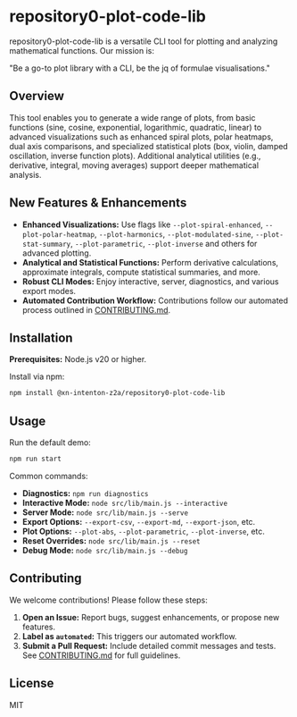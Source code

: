 # repository0-plot-code-lib

repository0-plot-code-lib is a versatile CLI tool for plotting and analyzing mathematical functions. Our mission is:

"Be a go-to plot library with a CLI, be the jq of formulae visualisations."

## Overview

This tool enables you to generate a wide range of plots, from basic functions (sine, cosine, exponential, logarithmic, quadratic, linear) to advanced visualizations such as enhanced spiral plots, polar heatmaps, dual axis comparisons, and specialized statistical plots (box, violin, damped oscillation, inverse function plots). Additional analytical utilities (e.g., derivative, integral, moving averages) support deeper mathematical analysis.

## New Features & Enhancements

- **Enhanced Visualizations:** Use flags like `--plot-spiral-enhanced`, `--plot-polar-heatmap`, `--plot-harmonics`, `--plot-modulated-sine`, `--plot-stat-summary`, `--plot-parametric`, `--plot-inverse` and others for advanced plotting.
- **Analytical and Statistical Functions:** Perform derivative calculations, approximate integrals, compute statistical summaries, and more.
- **Robust CLI Modes:** Enjoy interactive, server, diagnostics, and various export modes.
- **Automated Contribution Workflow:** Contributions follow our automated process outlined in [CONTRIBUTING.md](./CONTRIBUTING.md).

## Installation

**Prerequisites:** Node.js v20 or higher.

Install via npm:

```bash
npm install @xn-intenton-z2a/repository0-plot-code-lib
```

## Usage

Run the default demo:

```bash
npm run start
```

Common commands:

- **Diagnostics:** `npm run diagnostics`
- **Interactive Mode:** `node src/lib/main.js --interactive`
- **Server Mode:** `node src/lib/main.js --serve`
- **Export Options:** `--export-csv`, `--export-md`, `--export-json`, etc.
- **Plot Options:** `--plot-abs`, `--plot-parametric`, `--plot-inverse`, etc.
- **Reset Overrides:** `node src/lib/main.js --reset`
- **Debug Mode:** `node src/lib/main.js --debug`

## Contributing

We welcome contributions! Please follow these steps:

1. **Open an Issue:** Report bugs, suggest enhancements, or propose new features.
2. **Label as `automated`:** This triggers our automated workflow.
3. **Submit a Pull Request:** Include detailed commit messages and tests. See [CONTRIBUTING.md](./CONTRIBUTING.md) for full guidelines.

## License

MIT
